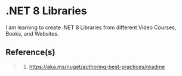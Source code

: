 # .NET 8 Libraries

I am learning to create .NET 8 Libraries from different Video Courses, Books, and Websites.

## Reference(s)

> 1. <https://aka.ms/nuget/authoring-best-practices/readme>
